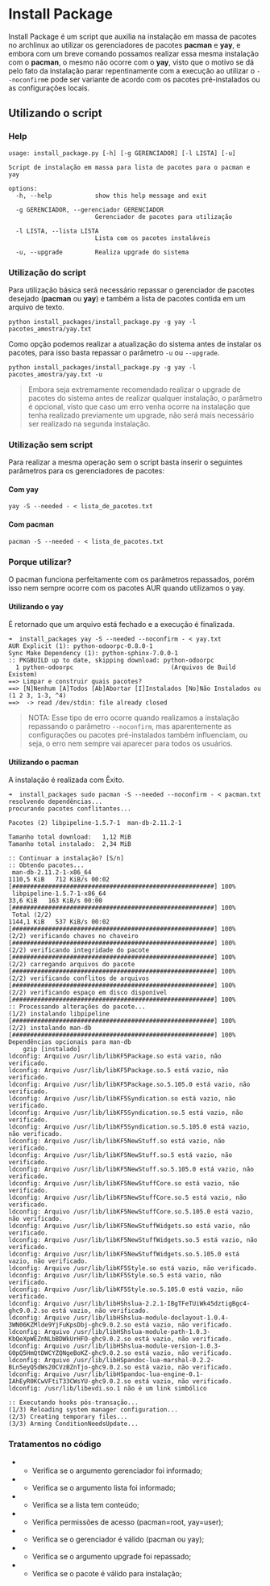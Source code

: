 # Install Package
Install Package é um script que auxilia na instalação em massa de pacotes no
archlinux ao utilizar os gerenciadores de pacotes __pacman__ e __yay__, e
embora com um breve comando possamos realizar essa mesma instalação com o
__pacman__, o mesmo não ocorre com o __yay__, visto que o motivo se dá pelo
fato da instalação parar repentinamente com a execução ao utilizar o
`--noconfirm`e pode ser variante de acordo com os pacotes pré-instalados ou
as configurações locais.

## Utilizando o script

### Help
```
usage: install_package.py [-h] [-g GERENCIADOR] [-l LISTA] [-u]

Script de instalação em massa para lista de pacotes para o pacman e yay

options:
  -h, --help            show this help message and exit

  -g GERENCIADOR, --gerenciador GERENCIADOR
                        Gerenciador de pacotes para utilização

  -l LISTA, --lista LISTA
                        Lista com os pacotes instaláveis

  -u, --upgrade         Realiza upgrade do sistema
```

### Utilização do script
Para utilização básica será necessário repassar o gerenciador de pacotes
desejado (__pacman__ ou __yay__) e também a lista de pacotes contida em um
arquivo de texto.

`python install_packages/install_package.py -g yay -l pacotes_amostra/yay.txt`

Como opção podemos realizar a atualização do sistema antes de instalar os
pacotes, para isso basta repassar o parâmetro `-u` ou `--upgrade`.

```
python install_packages/install_package.py -g yay -l pacotes_amostra/yay.txt -u
```

> Embora seja extremamente recomendado realizar o upgrade de pacotes do sistema
> antes de realizar qualquer instalação, o parâmetro é opcional, visto que
> caso um erro venha ocorre na instalação que tenha realizado previamente um
> upgrade, não será mais necessário ser realizado na segunda instalação.

### Utilização sem script
Para realizar a mesma operação sem o script basta inserir o seguintes
parâmetros para os gerenciadores de pacotes:

#### Com yay
`yay -S --needed - < lista_de_pacotes.txt`

#### Com pacman
`pacman -S --needed - < lista_de_pacotes.txt`

### Porque utilizar?
O pacman funciona perfeitamente com os parâmetros repassados, porém isso nem
sempre ocorre com os pacotes AUR quando utilizamos o yay.

#### Utilizando o yay
É retornado que um arquivo está fechado e a execução é finalizada.

```
➜  install_packages yay -S --needed --noconfirm - < yay.txt
AUR Explicit (1): python-odoorpc-0.8.0-1
Sync Make Dependency (1): python-sphinx-7.0.0-1
:: PKGBUILD up to date, skipping download: python-odoorpc
  1 python-odoorpc                           (Arquivos de Build Existem)
==> Limpar e construir quais pacotes?
==> [N]Nenhum [A]Todos [Ab]Abortar [I]Instalados [No]Não Instalados ou (1 2 3, 1-3, ^4)
==>  -> read /dev/stdin: file already closed
```

> NOTA: Esse tipo de erro ocorre quando realizamos a instalação repassando o
> parâmetro `--noconfirm`, mas aparentemente as configurações ou pacotes
> pré-instalados também influenciam, ou seja, o erro nem sempre vai aparecer
> para todos os usuários.

#### Utilizando o pacman
A instalação é realizada com Êxito.

```
➜  install_packages sudo pacman -S --needed --noconfirm - < pacman.txt
resolvendo dependências...
procurando pacotes conflitantes...

Pacotes (2) libpipeline-1.5.7-1  man-db-2.11.2-1

Tamanho total download:   1,12 MiB
Tamanho total instalado:  2,34 MiB

:: Continuar a instalação? [S/n] 
:: Obtendo pacotes...
 man-db-2.11.2-1-x86_64                                           1110,5 KiB   712 KiB/s 00:02 [########################################################] 100%
 libpipeline-1.5.7-1-x86_64                                         33,6 KiB   163 KiB/s 00:00 [########################################################] 100%
 Total (2/2)                                                      1144,1 KiB   537 KiB/s 00:02 [########################################################] 100%
(2/2) verificando chaves no chaveiro                                                           [########################################################] 100%
(2/2) verificando integridade do pacote                                                        [########################################################] 100%
(2/2) carregando arquivos do pacote                                                            [########################################################] 100%
(2/2) verificando conflitos de arquivos                                                        [########################################################] 100%
(2/2) verificando espaço em disco disponível                                                   [########################################################] 100%
:: Processando alterações do pacote...
(1/2) instalando libpipeline                                                                   [########################################################] 100%
(2/2) instalando man-db                                                                        [########################################################] 100%
Dependências opcionais para man-db
    gzip [instalado]
ldconfig: Arquivo /usr/lib/libKF5Package.so está vazio, não verificado.
ldconfig: Arquivo /usr/lib/libKF5Package.so.5 está vazio, não verificado.
ldconfig: Arquivo /usr/lib/libKF5Package.so.5.105.0 está vazio, não verificado.
ldconfig: Arquivo /usr/lib/libKF5Syndication.so está vazio, não verificado.
ldconfig: Arquivo /usr/lib/libKF5Syndication.so.5 está vazio, não verificado.
ldconfig: Arquivo /usr/lib/libKF5Syndication.so.5.105.0 está vazio, não verificado.
ldconfig: Arquivo /usr/lib/libKF5NewStuff.so está vazio, não verificado.
ldconfig: Arquivo /usr/lib/libKF5NewStuff.so.5 está vazio, não verificado.
ldconfig: Arquivo /usr/lib/libKF5NewStuff.so.5.105.0 está vazio, não verificado.
ldconfig: Arquivo /usr/lib/libKF5NewStuffCore.so está vazio, não verificado.
ldconfig: Arquivo /usr/lib/libKF5NewStuffCore.so.5 está vazio, não verificado.
ldconfig: Arquivo /usr/lib/libKF5NewStuffCore.so.5.105.0 está vazio, não verificado.
ldconfig: Arquivo /usr/lib/libKF5NewStuffWidgets.so está vazio, não verificado.
ldconfig: Arquivo /usr/lib/libKF5NewStuffWidgets.so.5 está vazio, não verificado.
ldconfig: Arquivo /usr/lib/libKF5NewStuffWidgets.so.5.105.0 está vazio, não verificado.
ldconfig: Arquivo /usr/lib/libKF5Style.so está vazio, não verificado.
ldconfig: Arquivo /usr/lib/libKF5Style.so.5 está vazio, não verificado.
ldconfig: Arquivo /usr/lib/libKF5Style.so.5.105.0 está vazio, não verificado.
ldconfig: Arquivo /usr/lib/libHShslua-2.2.1-IBgTFeTUiWk45dztigBgc4-ghc9.0.2.so está vazio, não verificado.
ldconfig: Arquivo /usr/lib/libHShslua-module-doclayout-1.0.4-3WN06KZMlde9YjFuKpsDbj-ghc9.0.2.so está vazio, não verificado.
ldconfig: Arquivo /usr/lib/libHShslua-module-path-1.0.3-KbQeXpWEZnNLbBDWkUrHFO-ghc9.0.2.so está vazio, não verificado.
ldconfig: Arquivo /usr/lib/libHShslua-module-version-1.0.3-G0pQ5HmQtDWCYZQNgeBoKZ-ghc9.0.2.so está vazio, não verificado.
ldconfig: Arquivo /usr/lib/libHSpandoc-lua-marshal-0.2.2-BLn5eyQSdWs20CVzBZnTjo-ghc9.0.2.so está vazio, não verificado.
ldconfig: Arquivo /usr/lib/libHSpandoc-lua-engine-0.1-IAhEyR0KCwVFtiT33CWsYU-ghc9.0.2.so está vazio, não verificado.
ldconfig: /usr/lib/libevdi.so.1 não é um link simbólico

:: Executando hooks pós-transação...
(1/3) Reloading system manager configuration...
(2/3) Creating temporary files...
(3/3) Arming ConditionNeedsUpdate...
```

### Tratamentos no código

- * Verifica se o argumento gerenciador foi informado;
- * Verifica se o argumento lista foi informado;
- * Verifica se a lista tem conteúdo;
- * Verifica permissões de acesso (pacman=root, yay=user);
- * Verifica se o gerenciador é válido (pacman ou yay);
- * Verifica se o argumento upgrade foi repassado;
- * Verifica se o pacote é válido para instalação;
